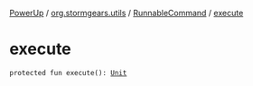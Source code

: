 [PowerUp](../../index.md) / [org.stormgears.utils](../index.md) / [RunnableCommand](index.md) / [execute](./execute.md)

# execute

`protected fun execute(): `[`Unit`](https://kotlinlang.org/api/latest/jvm/stdlib/kotlin/-unit/index.html)